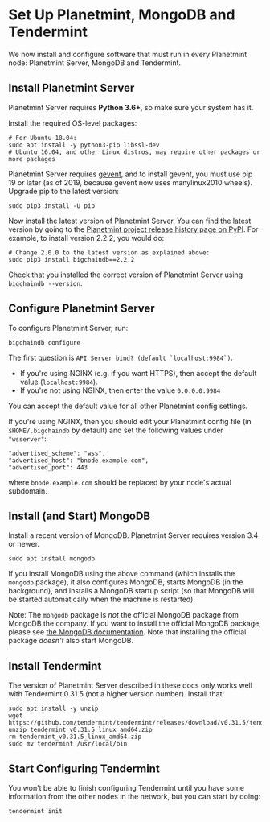<!---
Copyright © 2020 Interplanetary Database Association e.V.,
Planetmint and IPDB software contributors.
SPDX-License-Identifier: (Apache-2.0 AND CC-BY-4.0)
Code is Apache-2.0 and docs are CC-BY-4.0
--->

# Set Up Planetmint, MongoDB and Tendermint

We now install and configure software that must run
in every Planetmint node: Planetmint Server,
MongoDB and Tendermint.

## Install Planetmint Server

Planetmint Server requires **Python 3.6+**, so make sure your system has it.

Install the required OS-level packages:

```
# For Ubuntu 18.04:
sudo apt install -y python3-pip libssl-dev
# Ubuntu 16.04, and other Linux distros, may require other packages or more packages
```

Planetmint Server requires [gevent](http://www.gevent.org/), and to install gevent, you must use pip 19 or later (as of 2019, because gevent now uses manylinux2010 wheels). Upgrade pip to the latest version:

```
sudo pip3 install -U pip
```

Now install the latest version of Planetmint Server.
You can find the latest version by going
to the [Planetmint project release history page on PyPI](https://pypi.org/project/Planetmint/#history).
For example, to install version 2.2.2, you would do:

```
# Change 2.0.0 to the latest version as explained above:
sudo pip3 install bigchaindb==2.2.2
```

Check that you installed the correct version of Planetmint Server using `bigchaindb --version`.

## Configure Planetmint Server

To configure Planetmint Server, run:

```
bigchaindb configure
```

The first question is ``API Server bind? (default `localhost:9984`)``.

* If you're using NGINX (e.g. if you want HTTPS),
  then accept the default value (`localhost:9984`).
* If you're not using NGINX, then enter the value `0.0.0.0:9984`

You can accept the default value for all other Planetmint config settings.

If you're using NGINX, then you should edit your Planetmint config file
(in `$HOME/.bigchaindb` by default) and set the following values
under `"wsserver"`:

```
"advertised_scheme": "wss",
"advertised_host": "bnode.example.com",
"advertised_port": 443
```

where `bnode.example.com` should be replaced by your node's actual subdomain.

## Install (and Start) MongoDB

Install a recent version of MongoDB.
Planetmint Server requires version 3.4 or newer.

```
sudo apt install mongodb
```

If you install MongoDB using the above command (which installs the `mongodb` package),
it also configures MongoDB, starts MongoDB (in the background),
and installs a MongoDB startup script
(so that MongoDB will be started automatically when the machine is restarted).

Note: The `mongodb` package is _not_ the official MongoDB package
from MongoDB the company. If you want to install the official MongoDB package,
please see
[the MongoDB documentation](https://docs.mongodb.com/manual/installation/).
Note that installing the official package _doesn't_ also start MongoDB.

## Install Tendermint

The version of Planetmint Server described in these docs only works well
with Tendermint 0.31.5 (not a higher version number). Install that:

```
sudo apt install -y unzip
wget https://github.com/tendermint/tendermint/releases/download/v0.31.5/tendermint_v0.31.5_linux_amd64.zip
unzip tendermint_v0.31.5_linux_amd64.zip
rm tendermint_v0.31.5_linux_amd64.zip
sudo mv tendermint /usr/local/bin
```

## Start Configuring Tendermint

You won't be able to finish configuring Tendermint until you have some information
from the other nodes in the network, but you can start by doing:

```
tendermint init
```
